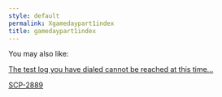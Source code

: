 ```yaml
---
style: default
permalink: Xgamedaypart1index
title: gamedaypart1index
---
```

You may also like:

[The test log you have dialed cannot be reached at this time...](http://scp-wiki.net/test-log-scp-926-1)

[SCP-2889](http://scp-wiki.net/scp-2889)
